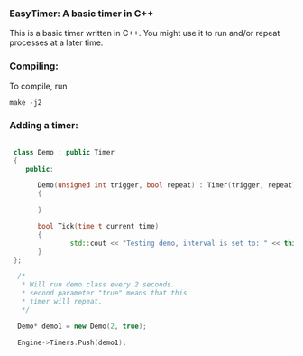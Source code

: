 ### EasyTimer: A basic timer in C++

This is a basic timer written in C++. You might use it to run and/or repeat 
processes at a later time.

### Compiling:

To compile, run 

```
make -j2
```

### Adding a timer:

```C++
 
 class Demo : public Timer
 {
    public:

       Demo(unsigned int trigger, bool repeat) : Timer(trigger, repeat)
       {

       }

       bool Tick(time_t current_time)
       {
               std::cout << "Testing demo, interval is set to: " << this->get_interval() << std::endl;
       }
 };

  /* 
   * Will run demo class every 2 seconds. 
   * second parameter "true" means that this 
   * timer will repeat.
   */

  Demo* demo1 = new Demo(2, true);

  Engine->Timers.Push(demo1);


```
	

